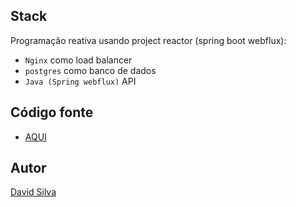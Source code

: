## Stack

Programação reativa usando project reactor (spring boot webflux):
- `Nginx` como load balancer
- `postgres` como banco de dados
- `Java (Spring webflux)` API

## Código fonte

- [AQUI](https://github.com/davidDeltaSierra/rinha-2024-q1-reactor)

## Autor

[David Silva](https://www.linkedin.com/in/david-silva-a784a1190)
